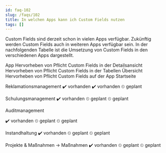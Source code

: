 ```yaml
---
id: faq-102
slug: /faqs/102
title: In welchen Apps kann ich Custom Fields nutzen
tags: []
---
```

Custom Fields sind derzeit schon in vielen Apps verfügbar. Zukünftig werden Custom Fields auch in weiteren Apps verfügbar sein. In der nachfolgenden Tabelle ist die Umsetzung von Custom Fields in den verschiedenen Apps dargestellt.




App
Hervorheben von Pflicht Custom Fields in der Detailsansicht
Hervorheben von Pflicht Custom Fields in der Tabellen Übersicht
Hervorheben von Pflicht Custom Fields auf der App Startseite


Reklamationsmanagement
✔️ vorhanden
✔️ vorhanden
⏲ geplant


Schulungsmanagement
✔️ vorhanden
⏲ geplant
⏲ geplant




Auditmanagement


✔️ vorhanden
⏲ geplant
⏲ geplant


Instandhaltung
✔️ vorhanden
⏲ geplant
⏲ geplant


Projekte & Maßnahmen -> Maßnahmen
✔️ vorhanden
⏲ geplant
⏲ geplant


